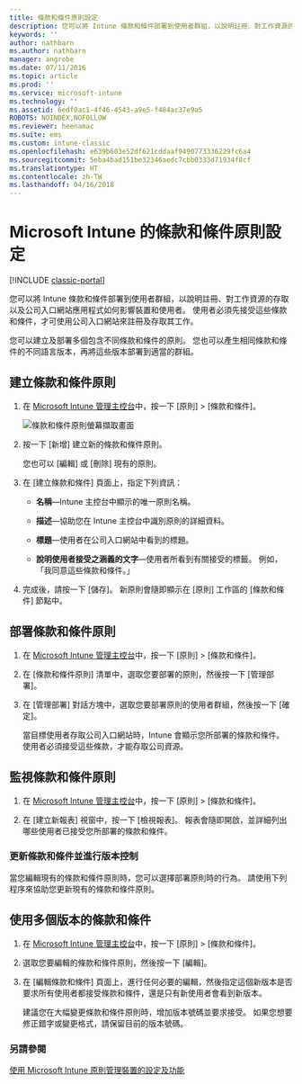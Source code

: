 ```yaml
---
title: 條款和條件原則設定
description: 您可以將 Intune 條款和條件部署到使用者群組，以說明註冊、對工作資源的存取，以及使用公司入口網站應用程式，如何影響裝置和使用者。
keywords: ''
author: nathbarn
ms.author: nathbarn
manager: angrobe
ms.date: 07/11/2016
ms.topic: article
ms.prod: ''
ms.service: microsoft-intune
ms.technology: ''
ms.assetid: 6edf0ac1-4f46-4543-a9e5-f484ac37e9a5
ROBOTS: NOINDEX,NOFOLLOW
ms.reviewer: heenamac
ms.suite: ems
ms.custom: intune-classic
ms.openlocfilehash: e639b603e52df621cddaaf9490773336229fc6a4
ms.sourcegitcommit: 5eba4bad151be32346aedc7cbb0333d71934f8cf
ms.translationtype: HT
ms.contentlocale: zh-TW
ms.lasthandoff: 04/16/2018
---
```

# <a name="terms-and-condition-policy-settings-in-microsoft-intune"></a>Microsoft Intune 的條款和條件原則設定

[!INCLUDE [classic-portal](../includes/classic-portal.md)]

您可以將 Intune 條款和條件部署到使用者群組，以說明註冊、對工作資源的存取以及公司入口網站應用程式如何影響裝置和使用者。 使用者必須先接受這些條款和條件，才可使用公司入口網站來註冊及存取其工作。

您可以建立及部署多個包含不同條款和條件的原則。 您也可以產生相同條款和條件的不同語言版本，再將這些版本部署到適當的群組。

## <a name="create-a-terms-and-conditions-policy"></a>建立條款和條件原則

1.  在 [Microsoft Intune 管理主控台](https://manage.microsoft.com)中，按一下 [原則] &gt; [條款和條件]。

    ![條款和條件原則螢幕擷取畫面](./media/pol-sa-terms-conditions.png)

2.  按一下 [新增] 建立新的條款和條件原則。

    您也可以 [編輯] 或 [刪除] 現有的原則。

3.  在 [建立條款和條件] 頁面上，指定下列資訊：

    -   **名稱**&mdash;Intune 主控台中顯示的唯一原則名稱。

    -   **描述**&mdash;協助您在 Intune 主控台中識別原則的詳細資料。

    -   **標題**&mdash;使用者在公司入口網站中看到的標題。

    -   **說明使用者接受之涵義的文字**&mdash;使用者所看到有關接受的標籤。 例如，「我同意這些條款和條件。」

4.  完成後，請按一下 [儲存]。 新原則會隨即顯示在 [原則] 工作區的 [條款和條件] 節點中。

## <a name="deploy-a-terms-and-conditions-policy"></a>部署條款和條件原則

1.  在 [Microsoft Intune 管理主控台](https://manage.microsoft.com)中，按一下 [原則] &gt; [條款和條件]。

2.  在 [條款和條件原則] 清單中，選取您要部署的原則，然後按一下 [管理部署]。

3.  在 [管理部署] 對話方塊中，選取您要部署原則的使用者群組，然後按一下 [確定]。

    當目標使用者存取公司入口網站時，Intune 會顯示您所部署的條款和條件。 使用者必須接受這些條款，才能存取公司資源。

## <a name="monitor-a-terms-and-conditions-policy"></a>監視條款和條件原則

1.  在 [Microsoft Intune 管理主控台](https://manage.microsoft.com)中，按一下 [原則] &gt; [條款和條件]。

2.  在 [建立新報表] 視窗中，按一下 [檢視報表]。 報表會隨即開啟，並詳細列出哪些使用者已接受您所部署的條款和條件。

### <a name="updates-and-version-control-for-terms-and-conditions"></a>更新條款和條件並進行版本控制
當您編輯現有的條款和條件原則時，您可以選擇部署原則時的行為。 請使用下列程序來協助您更新現有的條款和條件原則。

## <a name="work-with-multiple-versions-of-terms-and-conditions"></a>使用多個版本的條款和條件

1.  在 [Microsoft Intune 管理主控台](https://manage.microsoft.com)中，按一下 [原則] &gt; [條款和條件]。

2.  選取您要編輯的條款和條件原則，然後按一下 [編輯]。

3.  在 [編輯條款和條件] 頁面上，進行任何必要的編輯，然後指定這個新版本是否要求所有使用者都接受條款和條件，還是只有新使用者會看到新版本。

    建議您在大幅變更條款和條件原則時，增加版本號碼並要求接受。 如果您想要修正錯字或變更格式，請保留目前的版本號碼。

### <a name="see-also"></a>另請參閱
[使用 Microsoft Intune 原則管理裝置的設定及功能](manage-settings-and-features-on-your-devices-with-microsoft-intune-policies.md)
